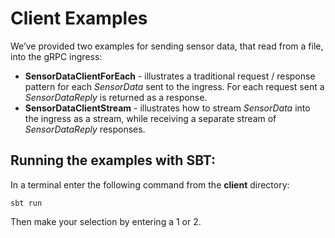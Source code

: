 # Client Examples

We’ve provided two examples for sending sensor data, that read from a file, into the gRPC ingress:


- **SensorDataClientForEach** - illustrates a traditional request / response pattern for each *SensorData* sent to the ingress. For each request sent a *SensorDataReply* is returned as a response.
- **SensorDataClientStream** - illustrates how to stream *SensorData* into the ingress as a stream, while receiving a separate stream of *SensorDataReply* responses.

## Running the examples with SBT:

In a terminal enter the following command from the **client** directory:

```
sbt run
```
Then make your selection by entering a 1 or 2.
